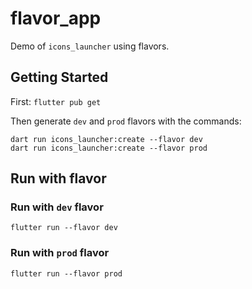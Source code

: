 # flavor_app

Demo of `icons_launcher` using flavors.

## Getting Started

First: `flutter pub get`

Then generate `dev` and `prod` flavors with the commands:
```
dart run icons_launcher:create --flavor dev
dart run icons_launcher:create --flavor prod
```

## Run with flavor
### Run with `dev` flavor
```
flutter run --flavor dev
```

### Run with `prod` flavor
```
flutter run --flavor prod
```
